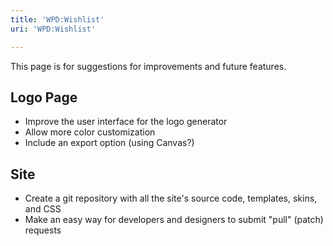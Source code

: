 ```yaml
---
title: 'WPD:Wishlist'
uri: 'WPD:Wishlist'

---
```

This page is for suggestions for improvements and future features.

## Logo Page

-   Improve the user interface for the logo generator
-   Allow more color customization
-   Include an export option (using Canvas?)

## Site

-   Create a git repository with all the site's source code, templates, skins, and CSS
-   Make an easy way for developers and designers to submit "pull" (patch) requests
